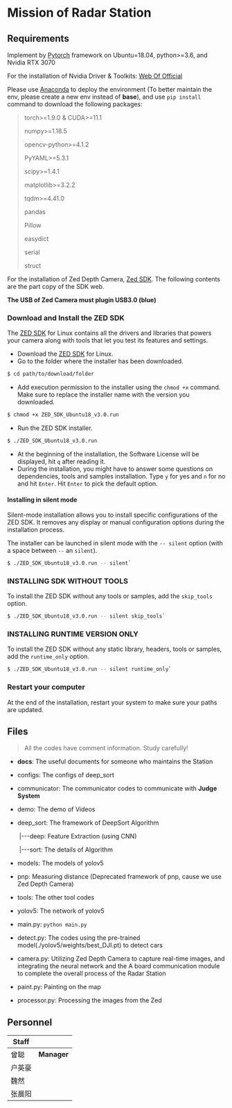 # Mission of Radar Station

## Requirements

Implement by [Pytorch](https://pytorch.org/get-started/locally/) framework on Ubuntu=18.04, python>=3.6, and Nvidia RTX 3070

For the installation of Nvidia Driver & Toolkits: [Web Of Official](https://developer.nvidia.com/cuda-downloads?target_os=Linux&target_arch=x86_64&Distribution=Ubuntu&target_version=18.04&target_type=runfile_local)

Please use [Anaconda](https://www.anaconda.com/) to deploy the environment (To better maintain the env, please create a new env instead of **base**), and use `pip install` command to download the following packages:

>torch>=1.9.0 & CUDA>=11.1
>
>numpy>=1.18.5
>
>opencv-python>=4.1.2
>
>PyYAML>=5.3.1
>
>scipy>=1.4.1
>
>matplotlib>=3.2.2
>
>tqdm>=4.41.0
>
>pandas
>
>Pillow
>
>easydict
>
>serial
>
>struct

For the installation of Zed Depth Camera, [Zed SDK](https://www.stereolabs.com/docs/installation/linux/). The following contents are the part copy of the SDK web.

**The USB of Zed Camera must plugin USB3.0 (blue)**


### Download and Install the ZED SDK

The [ZED SDK](https://www.stereolabs.com/developers/release/) for Linux contains all the drivers and libraries that powers your camera along with tools that let you test its features and settings.

- Download the [ZED SDK](https://www.stereolabs.com/developers/release/) for Linux.
- Go to the folder where the installer has been downloaded.

```bash
$ cd path/to/download/folder
```

- Add execution permission to the installer using the `chmod +x` command. Make sure to replace the installer name with the version you downloaded.

```bash
$ chmod +x ZED_SDK_Ubuntu18_v3.0.run
```

- Run the ZED SDK installer.

```bash
$ ./ZED_SDK_Ubuntu18_v3.0.run
```

- At the beginning of the installation, the Software License will be displayed, hit `q` after reading it.
- During the installation, you might have to answer some questions on dependencies, tools and samples installation. Type `y` for yes and `n` for no and hit `Enter`. Hit `Enter` to pick the default option.

#### Installing in silent mode

Silent-mode installation allows you to install specific configurations of the ZED SDK. It removes any display or manual configuration options during the installation process.

The installer can be launched in silent mode with the `-- silent` option (with a space between `--` an `silent`).

```bash
$ ./ZED_SDK_Ubuntu18_v3.0.run -- silent`
```

### INSTALLING SDK WITHOUT TOOLS

To install the ZED SDK without any tools or samples, add the `skip_tools` option.

```bash
$ ./ZED_SDK_Ubuntu18_v3.0.run -- silent skip_tools`
```

### INSTALLING RUNTIME VERSION ONLY

To install the ZED SDK without any static library, headers, tools or samples, add the `runtime_only` option.

```bash
$ ./ZED_SDK_Ubuntu18_v3.0.run -- silent runtime_only`
```

### Restart your computer

At the end of the installation, restart your system to make sure your paths are updated.

## Files

> All the codes have comment information. Study carefully!

- **docs**: The useful documents for someone who maintains the Station

- configs: The configs of deep_sort

- communicator: The communicator codes to communicate with **Judge System**

- demo: The demo of Videos

- deep_sort: The framework of DeepSort Algorithm

  ​	|---deep: Feature Extraction (using CNN)

  ​	|---sort: The details of Algorithm

- models: The models of yolov5

- pnp: Measuring distance (Deprecated framework of pnp, cause we use Zed Depth Camera)

- tools: The other tool codes

- yolov5: The network of yolov5

- main.py: `python main.py`

- detect.py: The codes using the pre-trained model(./yolov5/weights/best_DJI.pt) to detect cars

- camera.py: Utilizing Zed Depth Camera to capture real-time images, and integrating the neural network and the A board communication module to complete the overall process of the Radar Station

- paint.py: Painting on the map

- processor.py: Processing the images from the Zed



## Personnel


| **Staff** |             |
| --------- | ----------- |
| 曾聪      | **Manager** |
| 户英豪    |             |
| 魏然      |             |
| 张晨阳    |             |

